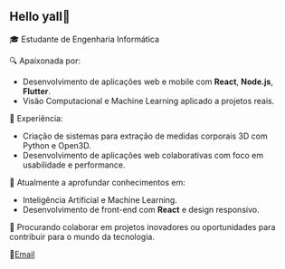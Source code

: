 ## Hello yall👐
🎓 Estudante de Engenharia Informática

🔍 Apaixonada por:
- Desenvolvimento de aplicações web e mobile com **React**, **Node.js**, **Flutter**.
- Visão Computacional e Machine Learning aplicado a projetos reais.

📌 Experiência:
- Criação de sistemas para extração de medidas corporais 3D com Python e Open3D.
- Desenvolvimento de aplicações web colaborativas com foco em usabilidade e performance.

🌱 Atualmente a aprofundar conhecimentos em:
- Inteligência Artificial e Machine Learning.
- Desenvolvimento de front-end com **React** e design responsivo.

💼 Procurando colaborar em projetos inovadores ou oportunidades para contribuir para o mundo da tecnologia.

🔗[Email](jacinta2004granjo@gmail.com)
<!--
**jacy4/jacy4** is a ✨ _special_ ✨ repository because its `README.md` (this file) appears on your GitHub profile.

